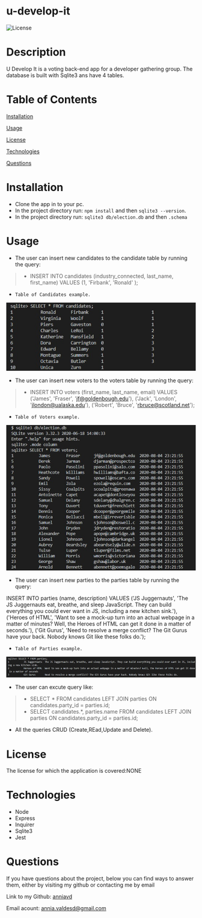 # u-develop-it

![License](https://img.shields.io/badge/License-NONE-grenn.svg)
  
# Description

U Develop It is a voting back-end app for a developer gathering group.
The database is built with Sqlite3 ans have 4 tables.




# Table of Contents

[Installation](#Installation)

[Usage](#Usage)

[License](#License)

[Technologies](#Technologies)

[Questions](#Questions)

# Installation
 - Clone the app in to your pc.
- In the project directory run: `npm install` and then `sqlite3 --version`.
- In the project directory run: `sqlite3 db/election.db` and then `.schema`



# Usage
- The user can insert new candidates to the candidate table by running the query:
> - INSERT INTO candidates (industry_connected, last_name, first_name)
VALUES (1, 'Firbank', 'Ronald' );

- `Table of Candidates example.`

 ![candidates](/images/table-candidates.jpg)

  - The user can insert new voters to the voters table by running the query:

> - INSERT INTO voters (first_name, last_name, email)
VALUES
  ('James', 'Fraser', 'jf@goldenbough.edu'),
  ('Jack', 'London', 'jlondon@ualaska.edu'),
  ('Robert', 'Bruce', 'rbruce@scotland.net');

- `Table of Voters example.`

 ![voter](/images/table-voters.jpg)

   - The user can insert new parties to the parties table by running the query:

 INSERT INTO parties (name, description)
VALUES
  ('JS Juggernauts', 'The JS Juggernauts eat, breathe, and sleep JavaScript. They can build everything you could ever want in JS, including a new kitchen sink.'),
  ('Heroes of HTML', 'Want to see a mock-up turn into an actual webpage in a matter of minutes? Well, the Heroes of HTML can get it done in a matter of seconds.'),
  ('Git Gurus', 'Need to resolve a merge conflict? The Git Gurus have your back. Nobody knows Git like these folks do.');

- `Table of Parties example.`

 ![parties](/images/table-parties.jpg)


- The user can excute query like:
> -  SELECT * FROM candidates LEFT JOIN parties ON candidates.party_id = parties.id;
> - SELECT candidates.*, parties.name FROM candidates LEFT JOIN parties ON candidates.party_id = parties.id;
- All the queries CRUD (Create,REad,Update and Delete).




# License
The license for which the application is covered:NONE 


# Technologies 
- Node
- Express
- Inquirer
- Sqlite3
- Jest



# Questions

  If you have questions about the project, below you can find ways to answer them, either by visiting my github or contacting me by email
  
  Link to my Github: [anniavd](https://github.com/anniavd)

  
  Email acount: [annia.valdesd@gmail.com](mailto:annia.valdesd@gmail.com)
